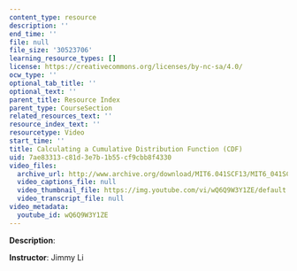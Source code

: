 ```yaml
---
content_type: resource
description: ''
end_time: ''
file: null
file_size: '30523706'
learning_resource_types: []
license: https://creativecommons.org/licenses/by-nc-sa/4.0/
ocw_type: ''
optional_tab_title: ''
optional_text: ''
parent_title: Resource Index
parent_type: CourseSection
related_resources_text: ''
resource_index_text: ''
resourcetype: Video
start_time: ''
title: Calculating a Cumulative Distribution Function (CDF)
uid: 7ae83313-c81d-3e7b-1b55-cf9cbb8f4330
video_files:
  archive_url: http://www.archive.org/download/MIT6.041SCF13/MIT6_041SCF13_Calculating_a_CDF_300k.mp4
  video_captions_file: null
  video_thumbnail_file: https://img.youtube.com/vi/wQ6Q9W3Y1ZE/default.jpg
  video_transcript_file: null
video_metadata:
  youtube_id: wQ6Q9W3Y1ZE
---
```


**Description**:

**Instructor**: Jimmy Li


